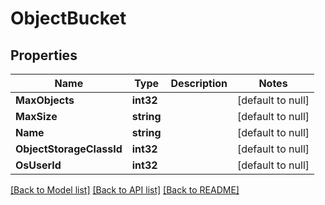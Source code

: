 # ObjectBucket

## Properties
Name | Type | Description | Notes
------------ | ------------- | ------------- | -------------
**MaxObjects** | **int32** |  | [default to null]
**MaxSize** | **string** |  | [default to null]
**Name** | **string** |  | [default to null]
**ObjectStorageClassId** | **int32** |  | [default to null]
**OsUserId** | **int32** |  | [default to null]

[[Back to Model list]](../README.md#documentation-for-models) [[Back to API list]](../README.md#documentation-for-api-endpoints) [[Back to README]](../README.md)


